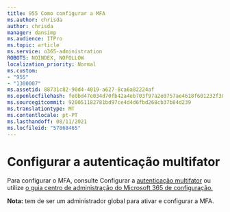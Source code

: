 ```yaml
---
title: 955 Como configurar a MFA
ms.author: chrisda
author: chrisda
manager: dansimp
ms.audience: ITPro
ms.topic: article
ms.service: o365-administration
ROBOTS: NOINDEX, NOFOLLOW
localization_priority: Normal
ms.custom:
- "955"
- "1300007"
ms.assetid: 88731c82-90d4-4019-a627-8ca6a82224af
ms.openlocfilehash: fe0bd47e034d70fb42a4eb703f97a2e0757ae4618f601232f385346954389f86
ms.sourcegitcommit: 920051182781bd97ce4d4d6fbd268cb37b84d239
ms.translationtype: MT
ms.contentlocale: pt-PT
ms.lasthandoff: 08/11/2021
ms.locfileid: "57868465"
---
```

# <a name="configure-multifactor-authentication"></a>Configurar a autenticação multifator

Para configurar o MFA, consulte Configurar a [autenticação multifator](https://docs.microsoft.com/microsoft-365/admin/security-and-compliance/set-up-multi-factor-authentication) ou utilize [o guia centro de administração do Microsoft 365 de configuração.](https://admin.microsoft.com/AdminPortal/Home?ref=/modernonboarding/mfasetupguide)

**Nota:** tem de ser um administrador global para ativar e configurar a MFA.
